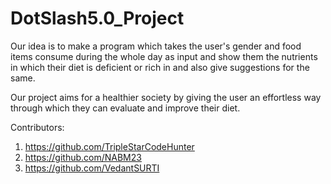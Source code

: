 # DotSlash5.0_Project

Our idea is to make a program which takes the user's gender and food items consume during the whole day as input and show them the nutrients in which their diet is deficient or rich in and also give suggestions for the same.

Our project aims for a healthier society by giving the user an effortless way through which they can evaluate and improve their diet.

Contributors: 

1. https://github.com/TripleStarCodeHunter
2. https://github.com/NABM23
3. https://github.com/VedantSURTI

